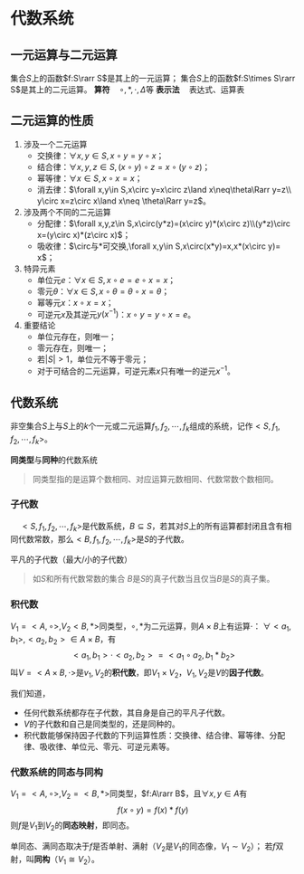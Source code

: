 # 代数系统

## 一元运算与二元运算

集合$S$上的函数$f:S\rarr S$是其上的一元运算；
集合$S$上的函数$f:S\times S\rarr S$是其上的二元运算。
**算符**$\quad\circ, *,\cdot,\Delta$等
**表示法**$\quad$表达式、运算表

## 二元运算的性质

1. 涉及一个二元运算
   - 交换律：$\forall x,y\in S, x\circ y=y\circ x$；
   - 结合律：$\forall x,y,z\in S, (x\circ y)\circ z=x\circ(y\circ z)$；
   - 幂等律：$\forall x\in S,x\circ x=x$；
   - 消去律：$\forall x,y\in S,x\circ y=x\circ z\land x\neq\theta\Rarr y=z\\ y\circ x=z\circ x\land x\neq \theta\Rarr y=z$。
2. 涉及两个不同的二元运算
   - 分配律：$\forall x,y,z\in S,x\circ(y*z)=(x\circ y)*(x\circ z)\\(y*z)\circ x=(y\circ x)*(z\circ x)$；
   - 吸收律：$\circ与*可交换,\forall x,y\in S,x\circ(x*y)=x,x*(x\circ y)= x$；
3. 特异元素
   - 单位元$e$：$\forall x\in S,x\circ e=e\circ x=x$；
   - 零元$\theta$：$\forall x\in S,x\circ \theta=\theta\circ x=\theta$；
   - 幂等元$x$：$x\circ x=x$；
   - 可逆元$x$及其逆元$y(x^{-1})$：$x\circ y=y\circ x=e$。
4. 重要结论
   - 单位元存在，则唯一；
   - 零元存在，则唯一；
   - 若$|S|\gt1$，单位元不等于零元；
   - 对于可结合的二元运算，可逆元素$x$只有唯一的逆元$x^{-1}$。

## 代数系统

非空集合$S$上与$S$上的$k$个一元或二元运算$f_1,f_2,\cdots,f_k$组成的系统，记作$<S,f_1,f_2,\cdots,f_k>$。

**同类型**与**同种**的代数系统
> 同类型指的是运算个数相同、对应运算元数相同、代数常数个数相同。

### 子代数

$\quad <S,f_1,f_2,\cdots,f_k>$是代数系统，$B\subseteq S$，若其对$S$上的所有运算都封闭且含有相同代数常数，那么$<B,f_1,f_2,\cdots,f_k>$是$S$的子代数。

平凡的子代数（最大/小的子代数）
> 如$S$和所有代数常数的集合
> $B$是$S$的真子代数当且仅当$B$是$S$的真子集。

### 积代数

$V_1=<A,\circ>,V_2<B,*>$同类型，$\circ,*$为二元运算，则$A\times B$上有运算$\cdot$：
$\forall<a_1,b_1>,<a_2,b_2>\in A\times B$，有
$$<a_1,b_1>\cdot<a_2,b_2>=<a_1\circ a_2,b_1*b_2>$$ 
叫$V=<A\times B,\cdot>$是$v_1,V_2$的**积代数**，即$V_1\times V_2$，$V_1,V_2$是$V$的**因子代数**。

我们知道，

- 任何代数系统都存在子代数，其自身是自己的平凡子代数。
- $V$的子代数和自己是同类型的，还是同种的。
- 积代数能够保持因子代数的下列运算性质：交换律、结合律、幂等律、分配律、吸收律、单位元、零元、可逆元素等。

### 代数系统的同态与同构

$V_1=<A,\circ>,V_2=<B,*>$同类型，$f:A\rarr B$，且$\forall x,y\in A$有
$$f(x\circ y)=f(x)*f(y)$$
则$f$是$V_1$到$V_2$的**同态映射**，即同态。

单同态、满同态取决于$f$是否单射、满射（$V_2$是$V_1$的同态像，$V_1\sim V_2$）；
若$f$双射，叫**同构**（$V_1\cong V_2$）。
